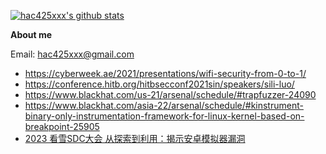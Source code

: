 [![hac425xxx's github stats](https://github-readme-stats.vercel.app/api?username=hac425xxx)](https://github.com/anuraghazra/github-readme-stats)

**About me**
	
Email: hac425xxx@gmail.com

- https://cyberweek.ae/2021/presentations/wifi-security-from-0-to-1/
- https://conference.hitb.org/hitbsecconf2021sin/speakers/sili-luo/
- https://www.blackhat.com/us-21/arsenal/schedule/#trapfuzzer-24090
- https://www.blackhat.com/asia-22/arsenal/schedule/#kinstrument-binary-only-instrumentation-framework-for-linux-kernel-based-on-breakpoint-25905
- [2023 看雪SDC大会 从探索到利用：揭示安卓模拟器漏洞](https://meet.kanxue.com/kxmeet-11.htm)
